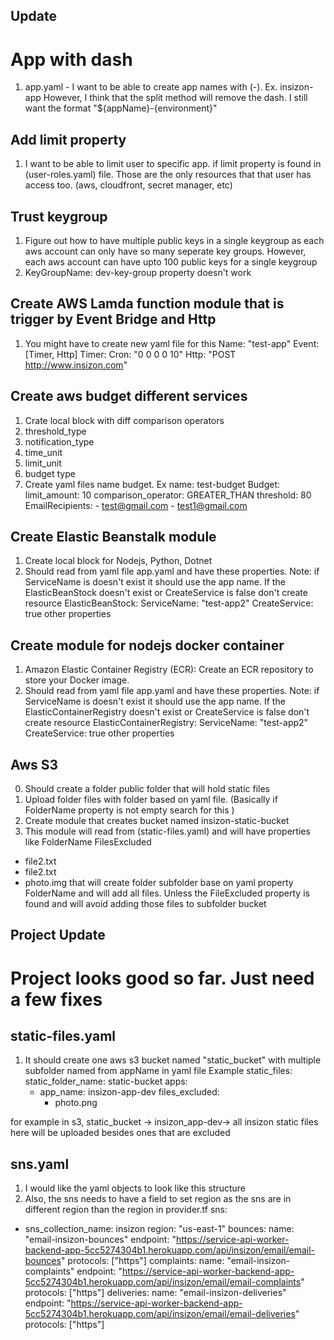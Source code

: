 ## Update



# App with dash
1. app.yaml - I want to be able to create app names with (-). Ex. insizon-app
However, I think that the split method will remove the dash. I still want the format
"${appName}-{environment}"


## Add limit property
1. I want to be able to limit user to specific app. 
if limit property is found in (user-roles.yaml) file. Those are the only 
resources that that user has access too. (aws, cloudfront, secret manager, etc)


## Trust keygroup
1. Figure out how to have multiple public keys in a single keygroup as each aws account
can only have so many seperate key groups. However, each aws account can have upto 100 public keys for a single keygroup
2. KeyGroupName: dev-key-group property doesn't work


## Create AWS Lamda function module that is trigger by Event Bridge and Http
1. You might have to create new yaml file for this
Name: "test-app"
Event: [Timer, Http]
Timer:
  Cron: "0 0 0 0 10"
  Http: "POST http://www.insizon.com"


## Create aws budget different services
1. Crate local block with diff comparison operators
2. threshold_type
3. notification_type 
4. time_unit
5. limit_unit
6. budget type
7. Create yaml files name budget. Ex
  name: test-budget
  Budget: 
      limit_amount: 10
      comparison_operator: GREATER_THAN
      threshold: 80
      EmailRecipients: 
        - test@gmail.com
        - test1@gmail.com


## Create Elastic Beanstalk module
1. Create local block for Nodejs, Python, Dotnet
2. Should read from yaml file app.yaml and have these properties.
Note: if ServiceName is doesn't exist it should use the app name.
If the ElasticBeanStock doesn't exist or CreateService is false
don't create resource
 ElasticBeanStock: 
      ServiceName: "test-app2"
      CreateService: true
      other properties


## Create module for nodejs docker container
1. Amazon Elastic Container Registry (ECR): Create an ECR repository to store your Docker image.
2. Should read from yaml file app.yaml and have these properties.
Note: if ServiceName is doesn't exist it should use the app name.
If the ElasticContainerRegistry doesn't exist or CreateService is false
don't create resource
 ElasticContainerRegistry: 
      ServiceName: "test-app2"
      CreateService: true
      other properties

## Aws S3 
0. Should create a folder public folder that will hold static files
1. Upload folder files with folder based on yaml file. (Basically if FolderName property is not empty search for this )
2. Create module that creates bucket named insizon-static-bucket
3. This module will read from (static-files.yaml) and will have 
properties like 
FolderName
FilesExcluded
  - file2.txt
  - file2.txt
  - photo.img
that will create folder subfolder base on yaml property FolderName and will add all files. Unless the FileExcluded property is found and will avoid adding those files to subfolder bucket



## Project Update


# Project looks good so far. Just need a few fixes


## static-files.yaml
1. It should create one aws s3 bucket named "static_bucket" with multiple
subfolder named from appName in yaml file
Example
static_files:
  static_folder_name: static-bucket
  apps:
    - app_name: insizon-app-dev
      files_excluded:
        - photo.png

for example in s3, static_bucket -> insizon_app-dev-> all insizon static files here will be uploaded besides ones that are excluded


## sns.yaml
1. I would like the yaml objects to look like this structure
2. Also, the sns needs to have a field to set region as the sns are in different region than the region in provider.tf
sns:
  - sns_collection_name: insizon
    region: "us-east-1"
    bounces:
      name: "email-insizon-bounces"
      endpoint: "https://service-api-worker-backend-app-5cc5274304b1.herokuapp.com/api/insizon/email/email-bounces"
      protocols: ["https"]
    complaints:
      name: "email-insizon-complaints"
      endpoint: "https://service-api-worker-backend-app-5cc5274304b1.herokuapp.com/api/insizon/email/email-complaints"
      protocols: ["https"]
    deliveries:
      name: "email-insizon-deliveries"
      endpoint: "https://service-api-worker-backend-app-5cc5274304b1.herokuapp.com/api/insizon/email/email-deliveries"
      protocols: ["https"]




